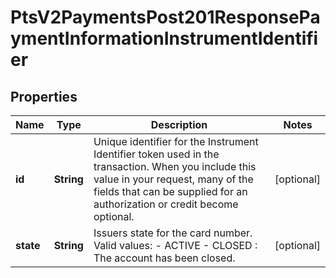 
# PtsV2PaymentsPost201ResponsePaymentInformationInstrumentIdentifier

## Properties
Name | Type | Description | Notes
------------ | ------------- | ------------- | -------------
**id** | **String** | Unique identifier for the Instrument Identifier token used in the transaction. When you include this value in your request, many of the fields that can be supplied for an authorization or credit become optional.  |  [optional]
**state** | **String** | Issuers state for the card number. Valid values: - ACTIVE - CLOSED : The account has been closed.  |  [optional]



